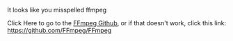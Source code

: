It looks like you misspelled ffmpeg

Click Here to go to the [FFmpeg Github](https://github.com/FFmpeg/FFmpeg), or if that doesn't work, click this link: https://github.com/FFmpeg/FFmpeg

